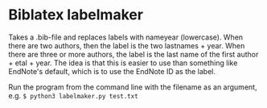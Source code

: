 # Biblatex labelmaker
Takes a .bib-file and replaces labels with nameyear (lowercase). When there are two authors, then the label is the two lastnames + year. When there are three or more authors, the label is the last name of the first author + etal + year.
The idea is that this is easier to use than something like EndNote's default, which is to use the EndNote ID as the label.

Run the program from the command line with the filename as an argument, e.g.
`$ python3 labelmaker.py test.txt`
